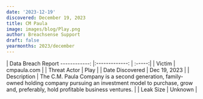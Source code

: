 ```yaml
---
date: '2023-12-19'
discovered: December 19, 2023
title: CM Paula
image: images/blog/Play.png
author: Breachsense Support
draft: false
yearmonths: 2023/december
---
```



| Data Breach Report
------------:     |:-------------:    | :-----:|
| Victim      | cmpaula.com      | 
| Threat Actor      | Play      | 
| Date Discovered      | Dec 19, 2023      | 
| Description      | The C.M. Paula Company is a second generation, family-owned holding company pursuing an investment model to purchase, grow and, preferably, hold profitable business ventures.      | 
| Leak Size      | Unknown      | 

